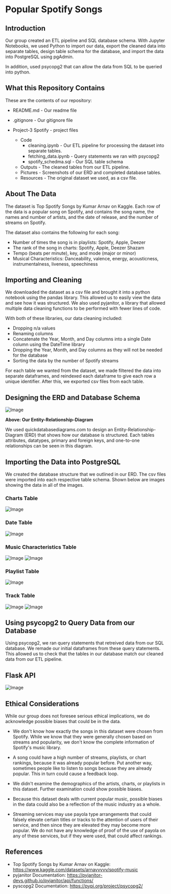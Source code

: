 # Popular Spotify Songs

## Introduction

Our group created an ETL pipeline and SQL database schema. With Jupyter Notebooks, we used Python to import our data, export the cleaned data into separate tables, design table schema for the database, and import the data into PostgreSQL using pgAdmin.

In addition, used psycopg2 that can allow the data from SQL to be queried into python.

## What this Repository Contains

These are the contents of our repository:

- README.md  - Our readme file
- .gitignore - Our gitignore file

- Project-3 Spotify - project files

  - Code
    - cleaning.ipynb - Our ETL pipeline for processing the dataset into separate tables.
    - fetching_data.ipynb - Query statements we ran with psycopg2
    - spotify_schedma.sql - Our SQL table schema
  - Outputs - The cleaned tables from our ETL pipeline.
  - Pictures - Screenshots of our ERD and completed database tables.
  - Resources - The original dataset we used, as a csv file.

## About The Data

The dataset is Top Spotify Songs by Kumar Arnav on Kaggle. Each row of the data is a popular song on Spotify, and contains the song name, the names and number of artists, and the date of release, and the number of streams on Spotify.

The dataset also contains the following for each song:

- Number of times the song is in playlists: Spotify, Apple, Deezer
- The rank of the song in charts: Spotify, Apple, Deezer Shazam
- Tempo (beats per minute), key, and mode (major or minor)
- Musical Characteristics: Danceability, valence, energy, acousticness, instrumentalness, liveness, speechiness

## Importing and Cleaning

We downloaded the dataset as a csv file and brought it into a python notebook using the pandas library. This allowed us to easily view the data and see how it was structured. We also used pyjanitor, a library that allowed multiple data cleaning functions to be performed with fewer lines of code.

With both of these libraries, our data cleaning included:

- Dropping n/a values
- Renaming columns
- Concatenate the Year, Month, and Day columns into a single Date column using the DateTime library
- Dropping the Year, Month, and Day columns as they will not be needed for the database
- Sorting the data by the number of Spotify streams

For each table we wanted from the dataset, we made filtered the data into separate dataframes, and reindexed each dataframe to give each row a unique identifier. After this, we exported csv files from each table.

## Designing the ERD and Database Schema

![Image](Project-3%20Spotify/Pictures/Spotify%20ERD.png)

**Above: Our Entity-Relationship-Diagram**

We used quickdatabasediagrams.com to design an Entity-Relationship-Diagram (ERD) that shows how our database is structured. Each tables attributes, datatypes, primary and foreign keys, and one-to-one relationships can be seen in this diagram.

## Importing the Data into PostgreSQL

We created the database structure that we outlined in our ERD. The csv files were imported into each respective table schema. Shown below are images showing the data in all of the images.

### Charts Table
![Image](Project-3%20Spotify/Pictures/charts.png)

### Date Table
![Image](Project-3%20Spotify/Pictures/date.png)

### Music Characteristics Table
![Image](Project-3%20Spotify/Pictures/music_char1.png)
![Image](Project-3%20Spotify/Pictures/music_char2.png)

### Playlist Table
![Image](Project-3%20Spotify/Pictures/playlist.png)

### Track Table
![Image](Project-3%20Spotify/Pictures/track1.png)
![Image](Project-3%20Spotify/Pictures/track2.png)

## Using psycopg2 to Query Data from our Database

Using psycopg2, we ran query statements that retreived data from our SQL database. We remade our initial dataframes from these query statements. This allowed us to check that the tables in our database match our cleaned data from our ETL pipeline.

## Flask API

![Image](Project-3%20Spotify/Pictures/Flask%20API%20Welcom%20Screen.png)

## Ethical Considerations

While our group does not foresee serious ethical implications, we do acknowledge possible biases that could be in the data.

- We don't know how exactly the songs in this dataset were chosen from Spotify. While we know that they were generally chosen based on streams and popularity, we don't know the complete information of Spotify's music library.

- A song could have a high number of streams, playlists, or chart rankings, because it was already popular before. Put another way, sometimes people like to listen to songs because they are already popular. This in turn could cause a feedback loop.

- We didn't examine the demographics of the artists, charts, or playlists in this dataset. Further examination could show possible biases.

- Because this dataset deals with current popular music, possible biases in the data could also be a reflection of the music industry as a whole.

- Streaming services may use payola type arrangements that could falsely elevate certain titles or tracks to the attention of users of their service, and then since they are elevated they may become more popular. We do not have any knowledge of proof of the use of payola on any of these services, but if they were used, that could affect rankings.

## References

- Top Spotify Songs by Kumar Arnav on Kaggle: https://www.kaggle.com/datasets/arnavvvvv/spotify-music
- pyjanitor Documentation: https://pyjanitor-devs.github.io/pyjanitor/api/functions/
- pyscopg2 Documentation: https://pypi.org/project/psycopg2/
